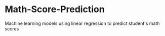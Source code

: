 # Math-Score-Prediction
Machine learning models using linear regression to predict student's math scores
